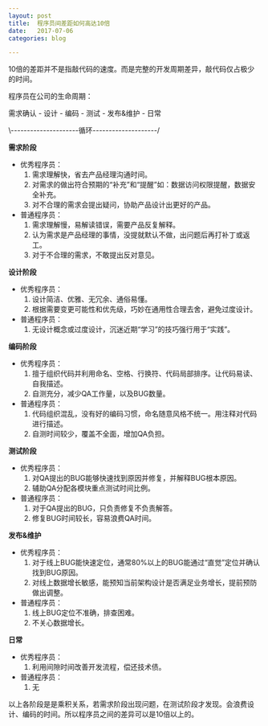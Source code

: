 ```yaml
---
layout: post
title:  程序员间差距如何高达10倍
date:   2017-07-06
categories: blog

---
```


10倍的差距并不是指敲代码的速度。而是完整的开发周期差异，敲代码仅占极少的时间。

程序员在公司的生命周期：

需求确认 - 设计 - 编码 - 测试 - 发布&维护 - 日常

 \\---------------------循环--------------------/

**需求阶段**

* 优秀程序员：
	1. 需求理解快，省去产品经理沟通时间。
	2. 对需求的做出符合预期的“补充”和“提醒”如：数据访问权限提醒，数据安全补充。
	3. 对不合理的需求会提出疑问，协助产品设计出更好的产品。
* 普通程序员：
	1. 需求理解慢，易解读错误，需要产品反复解释。
	2. 认为需求是产品经理的事情，没提就默认不做，出问题后再打补丁或返工。
	3. 对于不合理的需求，不敢提出反对意见。

**设计阶段**

* 优秀程序员：
	1. 设计简洁、优雅、无冗余、通俗易懂。
	2. 根据需要变更可能性和优先级，巧妙在通用性合理去舍，避免过度设计。
* 普通程序员：
	1. 无设计概念或过度设计，沉迷近期“学习”的技巧强行用于“实践”。

**编码阶段**

 * 优秀程序员：
	1. 擅于组织代码并利用命名、空格、行换符、代码局部排序。让代码易读、自我描述。
	2. 自测充分，减少QA工作量，以及BUG数量。
 * 普通程序员：
	1. 代码组织混乱，没有好的编码习惯，命名随意风格不统一。用注释对代码进行描述。
	2. 自测时间较少，覆盖不全面，增加QA负担。

**测试阶段**

 * 优秀程序员：
	1. 对QA提出的BUG能够快速找到原因并修复，并解释BUG根本原因。
	2. 辅助QA分配各模块重点测试时间比例。
 * 普通程序员：
	1. 对于QA提出的BUG，只负责修复不负责解答。
	2. 修复BUG时间较长，容易浪费QA时间。

**发布&维护**

  * 优秀程序员：
	1. 对于线上BUG能快速定位，通常80%以上的BUG能通过“直觉”定位并确认找到BUG原因。
	2. 对线上数据增长敏感，能预知当前架构设计是否满足业务增长，提前预防做出调整。
  * 普通程序员：
	1. 线上BUG定位不准确，排查困难。
	2. 不关心数据增长。

**日常**

  * 优秀程序员：
	1. 利用间隙时间改善开发流程，偿还技术债。
  * 普通程序员：
	1. 无

以上各阶段是是乘积关系，若需求阶段出现问题，在测试阶段才发现。会浪费设计、编码的时间。所以程序员之间的差异可以是10倍以上的。
